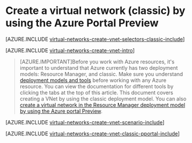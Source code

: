 <properties
   pageTitle="Create a virtual network using the Azure portal | Azure"
   description="Learn how to create a virtual network using the Azure portal."
   services="virtual-network"
   documentationCenter=""
   authors="jimdial"
   manager="carmonm"
   editor=""
   tags="azure-service-management"/>

<tags
   ms.service="virtual-network"
   ms.devlang="na"
   ms.topic="article"
   ms.tgt_pltfrm="na"
   ms.workload="infrastructure-services"
   ms.date="03/15/2016"
   wacn.date=""
   ms.author="jdial"/>

# Create a virtual network (classic) by using the Azure Portal Preview

[AZURE.INCLUDE [virtual-networks-create-vnet-selectors-classic-include](../../includes/virtual-networks-create-vnet-selectors-classic-include.md)]

[AZURE.INCLUDE [virtual-networks-create-vnet-intro](../../includes/virtual-networks-create-vnet-intro-include.md)]

>[AZURE.IMPORTANT]Before you work with Azure resources, it's important to understand that Azure currently has two deployment models: Resource Manager, and classic. Make sure you understand [deployment models and tools](/documentation/articles/azure-classic-rm/) before working with any Azure resource. You can view the documentation for different tools by clicking the tabs at the top of this article. This document covers creating a VNet by using the classic deployment model. You can also [create a virtual network in the Resource Manager deployment model by using the Azure portal Preview](/documentation/articles/virtual-networks-create-vnet-arm-pportal/).

[AZURE.INCLUDE [virtual-networks-create-vnet-scenario-include](../../includes/virtual-networks-create-vnet-scenario-include.md)]

[AZURE.INCLUDE [virtual-networks-create-vnet-classic-pportal-include](../../includes/virtual-networks-create-vnet-classic-pportal-include.md)]